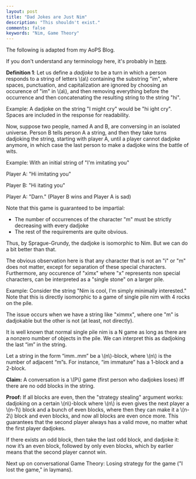 ```yaml
---
layout: post
title: "Dad Jokes are Just Nim"
description: "This shouldn't exist."
comments: false
keywords: "Nim, Game Theory"
---
```


The following is adapted from my AoPS Blog. 

If you don't understand any terminology here, it's probably in [here](https://na-cho.github.io/files/nim.pdf).

**Definition 1**: Let us define a *dadjoke* to be a turn in which a person responds to a string of letters \\(a\\) containing the substring "im", where spaces, punctuation, and capitalization are ignored by choosing an occurence of "im" in \\(a\\), and then removing everything before the occurrence and then concatenating the resulting string to the string "hi". 

Example: A dadjoke on the string "I might cry" would be "hi ight cry". Spaces are included in the response for readability. 

Now, suppose two people, named A and B, are conversing in an isolated universe. Person B tells person A a string, and then they take turns dadjoking the string, starting with player A, until a player cannot dadjoke anymore, in which case the last person to make a dadjoke wins the battle of wits. 

Example: With an initial string of "I'm imitating you"

Player A: "Hi imitating you"

Player B: "Hi itating you"

Player A: "Darn." (Player B wins and Player A is sad)

Note that this game is guaranteed to be impartial:
 - The number of occurrences of the character "m" must be strictly decreasing with every dadjoke
 - The rest of the requirements are quite obvious. 

Thus, by Sprague-Grundy, the dadjoke is isomorphic to Nim. But we can do a bit better than that.

The obvious observation here is that any character that is not an "i" or "m" does not matter, except for separation of these special characters. Furthermore, any occurence of "ximx" where "x" represents non special characters, can be interpreted as a "single stone" on a larger pile. 

Example: Consider the string "Nim is cool, I'm simply minimally interested." Note that this is directly isomorphic to a game of single pile nim with 4 rocks on the pile. 

The issue occurs when we have a string like "ximmx", where one "m" is dadjokable but the other is not (at least, not directly).

It is well known that normal single pile nim is a N game as long as there are a nonzero number of objects in the pile. We can interpret this as dadjoking the last “im” in the string. 

Let a string in the form “imm..mm” be a \\(n\\)-block, where \\(n\\) is the number of adjacent “m”s. For instance, “im immature” has a 1-block and a 2-block. 

**Claim:** A conversation is a \\(P\\) game (first person who dadjokes loses) iff there are no odd blocks in the string. 

**Proof:**
If all blocks are even, then the "strategy stealing" argument works: dadjoking on a certain \\(n\\)-block where \\(n\\) is even gives the next player a \\(n-1\\) block and a bunch of even blocks, where then they can make it a \\(n-2\\) block and even blocks, and now all blocks are even once more. This guarantees that the second player always has a valid move, no matter what the first player dadjokes. 

If there exists an odd block, then take the last odd block, and dadjoke it: now it’s an even block, followed by only even blocks, which by earlier means that the second player cannot win. 

Next up on conversational Game Theory: Losing strategy for the game ("I lost the game," in laymans).
